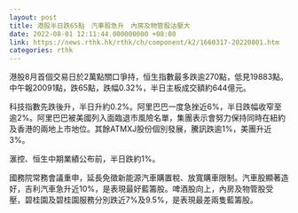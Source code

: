 ```yaml
---
layout: post
title: 港股半日跌65點　汽車股急升　內房及物管股沽壓大
date: 2022-08-01 12:11:44.000000000 +08:00
link: https://news.rthk.hk/rthk/ch/component/k2/1660317-20220801.htm
categories: rthk
---
```


港股8月首個交易日於2萬點關口爭持，恒生指數最多跌逾270點，低見19883點。中午報20091點，跌65點，跌幅0.32%，半日主板成交額約644億元。

科技指數先跌後升，半日升約0.2%。阿里巴巴一度急挫近6%，半日跌幅收窄至逾2%。阿里巴巴被美國列入面臨退市風險名單，集團表示會努力保持同時在紐約及香港的兩地上市地位。其餘ATMXJ股份個別發展，騰訊跌逾1%，美團升近3%。

滙控、恒生中期業績公布前，半日跌約1%。

國務院常務會議重申，延長免徵新能源汽車購置稅、放寬購車限制。汽車股顯著造好，吉利汽車急升近10%，是表現最好藍籌股。啤酒股向上，內房及物管股受壓，碧桂園及碧桂園服務分別跌近7%及9.5%，是表現最差兩隻藍籌股。

